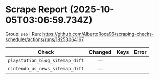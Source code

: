 # Scrape Report (2025-10-05T03:06:59.734Z)

Group: `seo`  |  Run: https://github.com/AlbertoRoca96/scraping-checks-scheduler/actions/runs/18253064167

| Check | Changed | Keys | Error |
|---|:---:|:--|:--|
| `playstation_blog_sitemap_diff` | — |  |  |
| `nintendo_us_news_sitemap_diff` | — |  |  |
